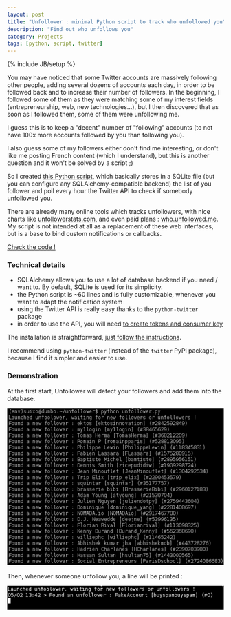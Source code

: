 ```yaml
---
layout: post
title: "Unfollower : minimal Python script to track who unfollowed you"
description: "Find out who unfollows you"
category: Projects
tags: [python, script, twitter]
---
```

{% include JB/setup %}

You may have noticed that some Twitter accounts are massively following other people, adding several dozens of accounts each day, in order to be followed back and to increase their number of followers.
In the beginning, I followed some of them as they were matching some of my interest fields (entrepreneurship, web, new technologies...), but I then discovered that as soon as I followed them, some of them were unfollowing me.

I guess this is to keep a "decent" number of "following" accounts (to not have 100x more accounts followed by you than following you).

I also guess some of my followers either don't find me interesting, or don't like me posting French content (which I understand), but this is another question and it won't be solved by a script ;)

So I created [this Python script](https://github.com/MickaelBergem/unfollower), which basically stores in a SQLite file (but you can configure any SQLAlchemy-compatible backend) the list of you follower and poll every hour the Twitter API to check if somebody unfollowed you.

There are already many online tools which tracks unfollowers, with nice charts like [unfollowerstats.com](http://unfollowerstats.com/), and even paid plans : [who.unfollowed.me](http://who.unfollowed.me/plans-pricing). My script is not intended at all as a replacement of these web interfaces, but is a base to bind custom notifications or callbacks.

<a href="https://github.com/MickaelBergem/unfollower" class="bigbutton bigbutton-center">Check the code !</a>

### Technical details

* SQLAlchemy allows you to use a lot of database backend if you need / want to. By default, SQLite is used for its simplicity.
* the Python script is ~60 lines and is fully customizable, whenever you want to adapt the notification system
* using the Twitter API is really easy thanks to the `python-twitter` package
* in order to use the API, you will need [to create tokens and consumer key](https://github.com/bear/python-twitter#api)

The installation is straightforward, [just follow the instructions](https://github.com/MickaelBergem/unfollower#installation).

I recommend using `python-twitter` (instead of the `twitter` PyPi package), because I find it simpler and easier to use.

### Demonstration

At the first start, Unfollower will detect your followers and add them into the database.

![First launch](/assets/illustrations/unfollower-first.png "First launch of Unfollower")

Then, whenever someone unfollow you, a line will be printed :

![Unfollower detected](/assets/illustrations/unfollower-found.png "Unfollower detected")
